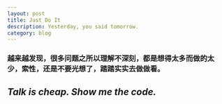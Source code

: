 ```yaml
---
layout: post
title: Just Do It
description: Yesterday, you said tomorrow.
category: blog
---
```


###  越来越发现，很多问题之所以理解不深刻，都是想得太多而做的太少，索性，还是不要光想了，踏踏实实去做做看。
## *Talk is cheap. Show me the code.*



[tylderen]:    http://tylderen.github.io/  "tylderen"
